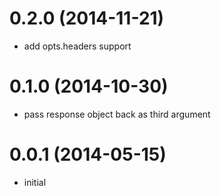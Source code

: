 # 0.2.0 (2014-11-21)

  * add opts.headers support

# 0.1.0 (2014-10-30)

  * pass response object back as third argument

# 0.0.1 (2014-05-15)

  * initial

